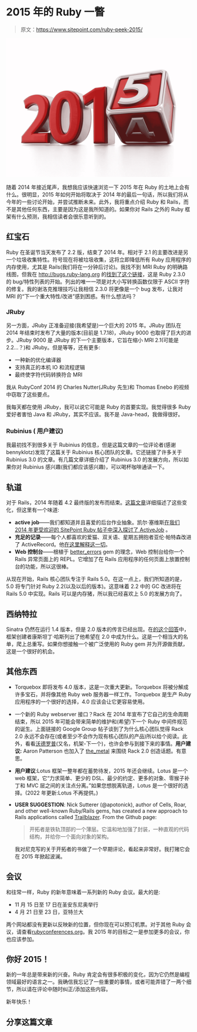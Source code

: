 # 2015 年的 Ruby 一瞥

> 原文：<https://www.sitepoint.com/ruby-peek-2015/>

![2015 new year](img/a71fbe9325952f0693932fc6ffb8b7f8.png)

随着 2014 年接近尾声，我想我应该快速浏览一下 2015 年在 Ruby 的土地上会有什么。很明显，2015 年如何开始将取决于 2014 年的最后一句话，所以我们将从今年的一些讨论开始，并尝试推断未来。此外，我将重点介绍 Ruby 和 Rails，而不是其他任何东西，主要是因为这是我所知道的。如果你对 Rails 之外的 Ruby 框架有什么预测，我相信读者会很乐意听到的。

## 红宝石

Ruby 在圣诞节当天发布了 2.2 版，结束了 2014 年。相对于 2.1 的主要改进是另一个垃圾收集特性。符号现在将被垃圾收集，这将立即降低所有 Ruby 应用程序的内存使用，尤其是 Rails(我们将在一分钟后讨论)。我找不到 MRI Ruby 的明确路线图，但我在 http://bugs.ruby-lang.org 的[找到了](http://bugs.ruby-lang.org)[这个链接](https://bugs.ruby-lang.org/versions/31)，这是 Ruby 2.3.0 的 bug/特性列表的开始。列出的唯一一项是对大小写转换函数仅限于 ASCII 字符的修复。我的谢洛克推理技巧让我相信 2.3.0 将更像是一个 bug 发布，让我对 MRI 的“下一个重大特性/改进”感到困惑。有什么想法吗？

### JRuby

另一方面，JRuby 正准备迎接(我希望是)一个巨大的 2015 年。JRuby 团队在 2014 年结束时发布了大量的版本(目前是 1.7.18)，JRuby 9000 也取得了巨大的进步。JRuby 9000 是 JRuby 的下一个主要版本，它旨在缩小 MRI 2.1(可能是 2.2…？)和 JRuby。但是等等，还有更多:

*   一种新的优化编译器
*   支持真正的本机 IO 和流程逻辑
*   最终使字符代码转换符合 MRI

我从 RubyConf 2014 的 Charles Nutter(JRuby 先生)和 Thomas Enebo 的视频中窃取了这些要点。

我每天都在使用 JRuby，我可以说它可能是 Ruby 的首要实现。我觉得很多 Ruby 爱好者害怕 Java 和 JRuby，其实不应该。我不是 Java-head，我做得很好。

### Rubinius ( **用户建议**)

我最初找不到很多关于 Rubinius 的信息，但是这篇文章的一位评论者(感谢 bennyklotz)发现了这篇关于 Rubinius 核心团队的文章。它还链接了许多关于 Rubinius 3.0 的文章。有几篇文章详细介绍了 Rubinius 3.0 的发展方向，所以如果你对 Rubinius 感兴趣(我们都应该感兴趣)，可以喝杯咖啡通读一下。

## 轨道

对于 Rails，2014 年随着 4.2 最终版的发布而结束。[这篇文章](http://weblog.rubyonrails.org/2014/12/19/Rails-4-2-final/)详细描述了这些变化，但这里有一个味道:

*   **active job**——我们都知道并且喜爱的后台作业抽象。凯尔·塞维斯[在我们 2014 年更受欢迎的 SitePoint Ruby 帖子中深入探讨了 ActiveJob](https://www.sitepoint.com/new-rails-shiny-activejob/) 。
*   **充足的记录**——每个人都喜欢的爱猫、双关语、星期五拥抱者亚伦·帕特森改进了 ActiveRecord。他[在这里解释这一切](http://tenderlovemaking.com/2014/02/19/adequaterecord-pro-like-activerecord.html)。
*   **Web 控制台**——根植于 [better_errors](https://github.com/charliesome/better_errors) gem 的理念，Web 控制台给你一个 Rails 异常页面上的 REPL。它增加了在 Rails 应用程序的任何页面上放置控制台的功能，所以这很棒。

从现在开始，Rails 核心团队专注于 Rails 5.0。在这一点上，我们所知道的是，5.0 将专门针对 Ruby 2.2(以及以后的版本)。这意味着 2.2 中的 GC 改进将在 Rails 5.0 中实现。Rails 可以是内存猪，所以我已经喜欢上 5.0 的发展方向了。

## 西纳特拉

Sinatra 仍然在运行 1.4 版本，但是 2.0 版本的传言已经出现。在[的这个回答](https://groups.google.com/d/msg/sinatrarb/gzwxA45n1KE/v2dZl43QtusJ)中，框架创建者康斯坦丁·哈斯列出了他希望在 2.0 中成为什么。这是一个相当大的名单，爬上总重写。如果你想接触一个被广泛使用的 Ruby gem 并为开源做贡献，这是一个很好的机会。

## 其他东西

*   Torquebox 即将发布 4.0 版本，这是一次重大更新。Torquebox 将被分解成许多宝石，并将像其他 Ruby web 服务器一样工作。Torquebox 是生产 Ruby 应用程序的一个很好的选择，4.0 应该会让它更容易使用。
*   一个新的 Ruby webserver 接口？Rack 在 2014 年宣布了它自己的生命周期结束，所以 2015 年可能会带来简单的维护和(希望)下一个 Ruby 中间件规范的诞生。上面链接的 Google Group 帖子谈到了为什么核心团队觉得 Rack 2.0 永远不会存在(或者至少不会作为现有核心团队的产品)所以给个阅读。此外，看看[沃德罗普](https://github.com/Wardrop/Rack-Next)(又名，机架-下一个)，也许会参与到接下来的事情。**用户建议:** Aaron Patterson 也加入了 [the_metal](https://github.com/tenderlove/the_metal) 来围绕 Rack 2.0 创造话题。有意思。
*   **用户建议**:Lotus 框架一整年都在蓄势待发，2015 年还会继续。Lotus 是一个 web 框架，它“力求简单、更少的 DSL、最少的约定、更多的对象、零猴子补丁和 MVC 层之间的关注点分离。”如果您想脱离轨道，Lotus 是一个很好的选择。(2022 年更新:Lotus 不再提供。)
*   **USER SUGGESTION**: Nick Sutterer (@apotonick), author of Cells, Roar, and other well-known Ruby/Rails gems, has created a new approach to Rails applications called [Trailblazer](https://github.com/apotonick/trailblazer "Trailblazer"). From the Github page:

    > 开拓者是铁轨顶部的一个薄层。它温和地加强了封装，一种直观的代码结构，并给你一个面向对象的架构。

    我对尼克写的关于开拓者的书做了一个早期评论，看起来非常好。我打赌它会在 2015 年掀起波澜。

## 会议

和往常一样，Ruby 的新年意味着一系列新的 Ruby 会议。最大的是:

*   11 月 15 日至 17 日在圣安东尼奥举行
*   4 月 21 日至 23 日，亚特兰大

两个网站都没有更新以反映新的位置，但你现在可以预订机票。对于其他 Ruby 会议，请查看[rubyconferences.org](http://rubyconferences.org/)。我 2015 年的目标之一是参加更多的会议，你也应该参加。

## 你好 2015！

新的一年总是带来新的兴奋。Ruby 肯定会有很多积极的变化，因为它仍然是编程领域最好的语言之一。我确信我忘记了一些重要的事情，或者可能弄错了一两个细节，所以请在评论中随时纠正/添加这些内容。

新年快乐！

## 分享这篇文章